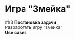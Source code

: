 **Игра "Змейка"**
=================
#h3 **Постановка задачи**  
Разработать игру "змейка"  
**Use cases**  


